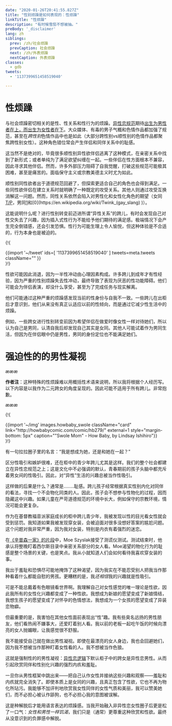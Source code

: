 ```yaml
---
date: "2020-01-26T20:41:55.827Z"
title: "性别烦躁是如何表现的：性烦躁"
linkTitle: "性烦躁"
description: "有时候雪茄不想被抽。"
preBody: '_disclaimer'
lang: zh
siblings:
  prev: /zh/社会烦躁
  prevCaption: 社会烦躁
  next: /zh/外表烦躁
  nextCaption: 外表烦躁
classes:
  - gdb
tweets:
  - '1137399651458519040'

---
```


# 性烦躁

与社会烦躁密切相关的是性、性关系和性行为的烦躁。[异性恋规范](https://en.wikipedia.org/wiki/Heteronormativity)期待[出生为男性者在上，而出生为女性者在下](https://en.wikipedia.org/wiki/Top,_bottom_and_versatile)。大众媒体、有毒的男子气概和色情作品都加强了规范，甚至在*跨性别*色情作品中也是如此（大部分跨性别vs顺性别的色情作品都聚焦跨性别女性）。这种角色错位常会产生伴侣和同伴关系中的耻感。

这当然不是绝对的，毕竟很多顺性别异性欲伴侣逃离了这种模式，在亲密关系中找到了新形式；或者单纯为了满足欲望纠缠在一起。一些伴侣在性方面根本不兼容，因此寻求其他伴侣。然而，许多外部压力阻碍了自我觉醒，打破这些规范可能极其困难，甚至是痛苦的。面临保守主义或宗教美德主义时尤为如此。

顺性别同性欲者出于道德规范回避了，但探索更适合自己的角色也会得到满足。一些同性欲伴侣在建立关系时就明确了一种既定的攻受关系。其他人则通过攻受互换消解这一问题。然而，同性关系依然会陷入对男性化和女性化角色的期望（女同[T/P](https://en.wikipedia.org/wiki/Butch_and_femme)，男同[1](https://en.wikipedia.org/wiki/Bear_(gay_culture))和[0](https://en.wikipedia.org/wiki/Twink_(gay_slang) )）。

这能说明什么呢？进行性别转变前迈进所谓“异性关系”的跨儿，有时会发现自己对性交失去了兴趣，因为插入式性行为不能给予他们期待的满足感。极端情况下会产生完全倒错感，还会引发恐惧。性行为可能生理上令人愉悦，但这种体验是不合适的，行为本身也是被迫的。

{!{ <div class="gutter">{{import '~/tweet' ids=[
    '1137399651458519040'
] tweets=meta.tweets className="" }}</div> }!}

性欲可能因此消退，因为一半性冲动由心理因素构成。许多跨儿到成年才有性经验，因为严重的性别烦躁失去性冲动，最终导致了表现为厌恶的性功能障碍。他们可能会为伴侣表演，却没什么享受，甚至为了完成任务与现实解离。

他们可能通过这种严重的烦躁感发现当前的性身份与自我不一致。一些跨儿在出柜后才意识到，他们从来没有真正认适应以前的性倾向，而是通过它减少性生活中的烦躁。

例如，一些跨女进行性别转变前因为希望伴侣在做爱时像女性一样对待她们，所以认为自己是男同，认清自我后却发现自己其实是女同。其他人可能试着作为男同生活，但因为在伴侣眼中仍是男性，男同的身份定位也不能满足她们。

# 强迫性的的男性凝视

æææ<div class="cw"><p><strong>作者注</strong>：这种特殊的性烦躁难以用概括性术语来说明，所以我将根据个人经历写。以下内容是以我作为二元跨女的角度呈现的。因此可能不适用于所有跨儿。非常抱歉。</p></div>æææ

{!{
<div class="gutter flex">
{{import '~/img' images.howbaby_swole className="card" link="http://howbabycomic.com/comic/hb279/" external=1 style="margin-bottom: 5px" caption="&quot;Swole Mom&quot; - How Baby, by Lindsay Ishihiro"}}
</div>
}!}

有一句拉拉圈子里的名言：“我是想成为她，还是和她在一起？”

区分性吸引和嫉妒很难，还在柜中的青少年跨儿尤其是这样。我们的整个社会都建立在异性恋规范之上；这是文化中不必强调的默认，青春期前的孩子头脑中都充斥着男女间的性吸引。因此，对“异性”生活的兴趣总被当作性吸引。

这样做的后果是什么？通常是..……耻感。跨儿孩子经常根据真实性别内化对同伴的看法，寻找一个不会物化同类的人。因此，孩子会不想参与性物化的过程，因而隐藏这中兴趣。如果儿童在严苛道德规范的环境中长大，例如保守的宗教环境，情况可能会更复杂。

作为在基督教福音派家庭成长的柜中跨儿青少年，我被发现以性的目光看女性就会受到惩罚。我知道如果我被发现穿女装，会被迫面对很多没想好答案的尴尬问题。这个问题对我非常严重，因为我对女装，特别是内衣有着强烈的迷恋。

在[《辛普森一家》的片段](https://www.youtube.com/watch?v=iQGwrK_yDEg)中，Moe Szyslak接受了测谎仪测试。测试结束时，他承认将整晚盯着西尔斯目录中亲密关系部分的女人看。Moe渴望的物化行为的耻感是整个场景的关键，也是笑点。我从小就知道人们会如何看待我喜欢穿女装的事。

我出于羞耻和恐惧尽可能地掩饰了这种渴望，因为我实在不能忍受别人把我当作那种看着什么都能自慰的男孩。更糟糕的是，我*还相信*我的兴趣就是性吸引。

可是不能总戴着有色眼镜看世界啊。我理解自己对女性感觉的唯一理论是性欲，因此我所有的女性化兴趣都变成了一种性欲。我想成为新娘的愿望变成了新娘情结，我想生孩子的愿望变成了对怀孕的色情想法，我想成为一个女孩的愿望变成了异装恋物癖。

但最重要的是，我害怕在其他女性面前表现出“性”趣。我有些臭名远扬的男性朋友，他们看热闹不嫌事大，还爱盯着别人看。我以前的老板一起吃午饭的时候向漂亮的女人抛媚眼，让我感觉很不舒服。

我不能接受自己就在做出男性凝视。即使在最漂亮的女人身边，我也会回避她们，因为我不想被当作那种盯着女性看的人。我不想被当作色狼。

这就是强制性的的男性凝视：[异性恋逻辑](https://en.wikipedia.org/wiki/Compulsory_heterosexuality)下默认柜子中的跨女是异性恋男性。从而引起欣赏同伴和性别化兴趣的强烈内疚和羞耻。

一旦你从男性框架中跳出来——把自己认作女性并接纳这些兴趣和观察——羞耻和内疚就完全消失了。即使本质上是女同的兴趣，且真正包含了性欲，它也不再为物化所玷污。我能够不加评判地欣赏我女性同伴的女性气质和美丽，我可以赞美她们，而不必担心被认作舔狗，也不必担心我的意图被误解。

这是种解脱后才能用语言表达的烦躁感。当我开始融入非异性恋女性圈子后更是松了一口气：*女性和男性一样饥渴*，我们只是（通常）更尊重这种欣赏和性欲。最终从没意识到的负罪感中解脱。
